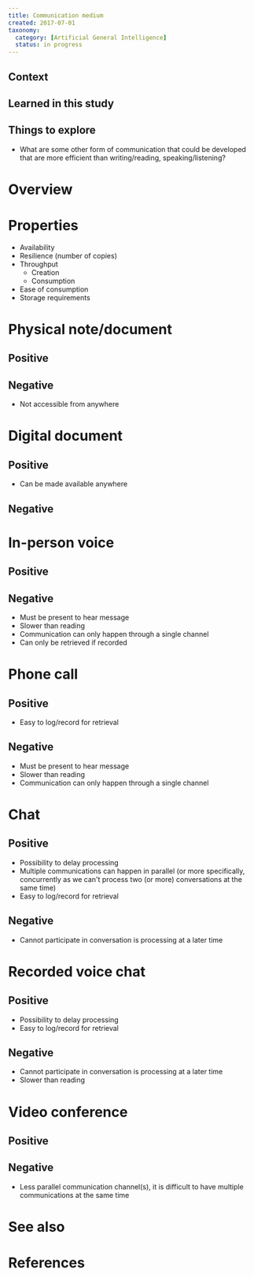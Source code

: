 ```yaml
---
title: Communication medium
created: 2017-07-01
taxonomy:
  category: [Artificial General Intelligence]
  status: in progress
---
```


## Context

## Learned in this study

## Things to explore
* What are some other form of communication that could be developed that are more efficient than writing/reading, speaking/listening?

# Overview

# Properties
* Availability
* Resilience (number of copies)
* Throughput
	* Creation
	* Consumption
* Ease of consumption
* Storage requirements

# Physical note/document
## Positive

## Negative
* Not accessible from anywhere

# Digital document
## Positive
* Can be made available anywhere

## Negative

# In-person voice
## Positive

## Negative
* Must be present to hear message
* Slower than reading
* Communication can only happen through a single channel
* Can only be retrieved if recorded

# Phone call
## Positive
* Easy to log/record for retrieval

## Negative
* Must be present to hear message
* Slower than reading
* Communication can only happen through a single channel

# Chat
## Positive
* Possibility to delay processing
* Multiple communications can happen in parallel (or more specifically, concurrently as we can't process two (or more) conversations at the same time)
* Easy to log/record for retrieval

## Negative
* Cannot participate in conversation is processing at a later time

# Recorded voice chat
## Positive
* Possibility to delay processing
* Easy to log/record for retrieval

## Negative
* Cannot participate in conversation is processing at a later time
* Slower than reading

# Video conference
## Positive

## Negative
* Less parallel communication channel(s), it is difficult to have multiple communications at the same time

# See also

# References

